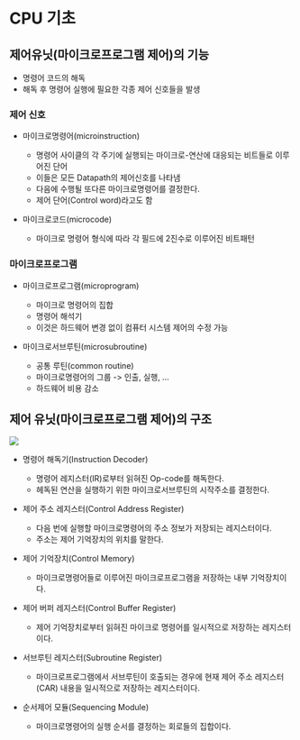 # CPU 기초

## 제어유닛(마이크로프로그램 제어)의 기능

* 명령어 코드의 해독
* 해독 후 명령어 실행에 필요한 각종 제어 신호들을 발생

### 제어 신호

* 마이크로명령어(microinstruction)
    * 명령어 사이클의 각 주기에 실행되는 마이크로-연산에 대응되는 비트들로 이루어진 단어
    * 이들은 모든 Datapath의 제어신호를 나타냄
    * 다음에 수행될 또다른 마이크로명령어를 결정한다.
    * 제어 단어(Control word)라고도 함

* 마이크로코드(microcode)
    * 마이크로 명령어 형식에 따라 각 필드에 2진수로 이루어진 비트패턴

### 마이크로프로그램

* 마이크로프로그램(microprogram)
    * 마이크로 명령어의 집합
    * 명령어 해석기
    * 이것은 하드웨어 변경 없이 컴퓨터 시스템 제어의 수정 가능

* 마이크로서브루틴(microsubroutine)
    * 공통 루틴(common routine)
    * 마이크로명령어의 그룹
        -> 인출, 실행, ...
    * 하드웨어 비용 감소

## 제어 유닛(마이크로프로그램 제어)의 구조

![](../resources/cu-3.png)

* 명령어 해독기(Instruction Decoder)
    * 명령어 레지스터(IR)로부터 읽혀진 Op-code를 해독한다.
    * 헤독된 연산을 실행하기 위한 마이크로서브루틴의 시작주소를 결정한다.

* 제어 주소 레지스터(Control Address Register)
    * 다음 번에 실행할 마이크로명령어의 주소 정보가 저장되는 레지스터이다.
    * 주소는 제어 기억장치의 위치를 말한다.

* 제어 기억장치(Control Memory)
    * 마이크로명령어들로 이루어진 마이크로프로그램을 저장하는 내부 기억장치이다.

* 제어 버퍼 레지스터(Control Buffer Register)
    * 제어 기억장치로부터 읽혀진 마이크로 명령어를 일시적으로 저장하는 레지스터이다.

* 서브루틴 레지스터(Subroutine Register)
    * 마이크로프로그램에서 서브루틴이 호출되는 경우에 현재 제어 주소 레지스터(CAR) 내용을 일시적으로 저장하는 레지스터이다.

* 순서제어 모듈(Sequencing Module)
    * 마이크로명령어의 실행 순서를 결정하는 회로들의 집합이다.


